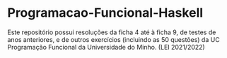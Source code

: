# Programacao-Funcional-Haskell

Este repositório possui resoluções da ficha 4 até à ficha 9, de testes de anos anteriores, e de outros exercícios (incluindo as 50 questões) da UC Programação Funcional da Universidade do Minho. (LEI 2021/2022)

